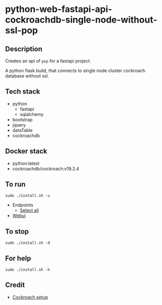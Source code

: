 # python-web-fastapi-api-cockroachdb-single-node-without-ssl-pop

## Description
Creates an api of `pop` for a fastapi project.

A python flask build, that connects to single node cluster
cockroach database without ssl.

## Tech stack
- python
  - fastapi
  - sqlalchemy
- bootstrap
- jquery
- dataTable
- cockroachdb

## Docker stack
- python:latest
- cockroachdb/cockroach:v19.2.4

## To run
`sudo ./install.sh -u`
- Endpoints
  - [Select all](http://localhost/pop)
- [Webui](http://localhost:8000)

## To stop
`sudo ./install.sh -d`

## For help
`sudo ./install.sh -h`

## Credit
- [Cockroach setup](https://github.com/s0rg/cockroach-compose)

